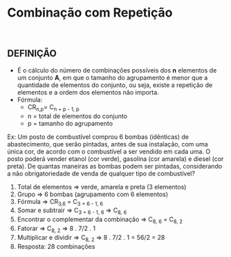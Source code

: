 # Combinação com Repetição

<br>

## DEFINIÇÃO
* É o cálculo do número de combinações possíveis dos **n** elementos de um conjunto **A**, em que o tamanho do agrupamento é menor que a quantidade de elementos do conjunto, ou seja, existe a repetição de elementos e a ordem dos elementos não importa.
* Fórmula: 
  - CR<sub>n,p</sub>= C<sub>n + p - 1, p</sub>
  - n = total de elementos do conjunto
  - p = tamanho do agrupamento

Ex: Um posto de combustível comprou 6 bombas (idênticas) de abastecimento, que serão pintadas, antes de sua instalação, com uma única cor, de acordo com o combustível a ser vendido em cada uma. O posto poderá vender etanol (cor verde), gasolina (cor amarela) e diesel (cor preta). De quantas maneiras as bombas podem ser pintadas, considerando a não obrigatoriedade de venda de qualquer tipo de combustível?


1. Total de elementos => verde, amarela e preta (3 elementos) 
2. Grupo => 6 bombas (agrupamento com 6 elementos)
3. Fórmula => CR<sub>3,6</sub> = C<sub>3 + 6 - 1, 6</sub>
4. Somar e subtrair => C<sub>3 + 6 - 1, 6</sub> => C<sub>8, 6</sub>
5. Encontrar o complementar da combinação => C<sub>8, 6</sub> = C<sub>8, 2</sub>
6. Fatorar => C<sub>8, 2</sub> =>  8 . 7/2 . 1
7. Multiplicar e dividir => C<sub>8, 2</sub> =>  8 . 7/2 . 1 = 56/2 = 28
8. Resposta: 28 combinações